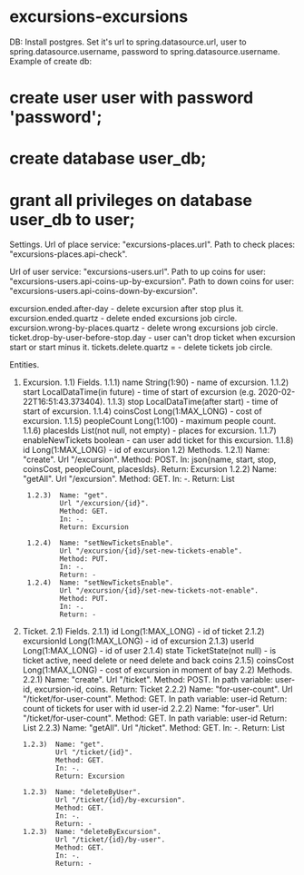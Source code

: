 # excursions-excursions

DB:
Install postgres.
Set it's 
    url to spring.datasource.url,
    user to spring.datasource.username,
    password to spring.datasource.username.
Example of create db:
# create user user with password 'password';
# create database user_db;
# grant all privileges on database user_db to user;

Settings.
Url of place service: "excursions-places.url".
Path to check places: "excursions-places.api-check".

Url of user service: "excursions-users.url".
Path to up coins for user: "excursions-users.api-coins-up-by-excursion".
Path to down coins for user: "excursions-users.api-coins-down-by-excursion".

excursion.ended.after-day - delete excursion after stop plus it.
excursion.ended.quartz - delete ended excursions job circle.
excursion.wrong-by-places.quartz - delete wrong excursions job circle.
ticket.drop-by-user-before-stop.day - user can't drop ticket when excursion start or start minus it.
tickets.delete.quartz = - delete tickets job circle.

Entities.
1) Excursion.
    1.1) Fields.
        1.1.1) name String(1:90) - name of excursion.
        1.1.2) start LocalDataTime(in future) - time of start of excursion (e.g. 2020-02-22T16:51:43.373404).
        1.1.3) stop LocalDataTime(after start) - time of start of excursion.
        1.1.4) coinsCost Long(1:MAX_LONG) - cost of excursion.
        1.1.5) peopleCount Long(1:100) - maximum people count.
        1.1.6) placesIds List<Long>(not null, not empty) - places for excursion.
        1.1.7) enableNewTickets boolean - can user add ticket for this excursion.
        1.1.8) id Long(1:MAX_LONG) - id of excursion
    1.2) Methods.
        1.2.1)  Name: "create".
                Url "/excursion".
                Method: POST.
                In: json{name, start, stop, coinsCost, peopleCount, placesIds}.
                Return: Excursion
        1.2.2)  Name: "getAll".
                Url "/excursion".
                Method: GET.
                In: -.
                Return: List<Excursion>
                
        1.2.3)  Name: "get".
                Url "/excursion/{id}".
                Method: GET.
                In: -.
                Return: Excursion
        
        1.2.4)  Name: "setNewTicketsEnable".
                Url "/excursion/{id}/set-new-tickets-enable".
                Method: PUT.
                In: -.
                Return: -
        1.2.4)  Name: "setNewTicketsEnable".
                Url "/excursion/{id}/set-new-tickets-not-enable".
                Method: PUT.
                In: -.
                Return: -
                
2) Ticket.
    2.1) Fields.
        2.1.1) id Long(1:MAX_LONG) - id of ticket
        2.1.2) excursionId Long(1:MAX_LONG) - id of excursion
        2.1.3) userId Long(1:MAX_LONG) - id of user
        2.1.4) state TicketState(not null) - is ticket active, need delete or need delete and back coins
        2.1.5) coinsCost Long(1:MAX_LONG) - cost of excursion in moment of bay
    2.2) Methods.
        2.2.1)  Name: "create".
                Url "/ticket".
                Method: POST.
                In path variable: user-id, excursion-id, coins.
                Return: Ticket
        2.2.2)  Name: "for-user-count".
                Url "/ticket/for-user-count".
                Method: GET.
                In path variable: user-id
                Return: count of tickets for user with id user-id
        2.2.2)  Name: "for-user".
                Url "/ticket/for-user-count".
                Method: GET.
                In path variable: user-id
                Return: List<Ticket>
        2.2.3)  Name: "getAll".
                Url "/ticket".
                Method: GET.
                In: -.
                Return: List<Ticket>
               
       1.2.3)  Name: "get".
               Url "/ticket/{id}".
               Method: GET.
               In: -.
               Return: Excursion
       
       1.2.3)  Name: "deleteByUser".
               Url "/ticket/{id}/by-excursion".
               Method: GET.
               In: -.
               Return: -
       1.2.3)  Name: "deleteByExcursion".
               Url "/ticket/{id}/by-user".
               Method: GET.
               In: -.
               Return: -